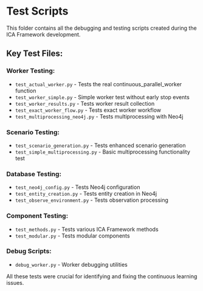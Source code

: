 # Test Scripts

This folder contains all the debugging and testing scripts created during the ICA Framework development.

## Key Test Files:

### Worker Testing:
- `test_actual_worker.py` - Tests the real continuous_parallel_worker function
- `test_worker_simple.py` - Simple worker test without early stop events
- `test_worker_results.py` - Tests worker result collection
- `test_exact_worker_flow.py` - Tests exact worker workflow
- `test_multiprocessing_neo4j.py` - Tests multiprocessing with Neo4j

### Scenario Testing:
- `test_scenario_generation.py` - Tests enhanced scenario generation
- `test_simple_multiprocessing.py` - Basic multiprocessing functionality test

### Database Testing:
- `test_neo4j_config.py` - Tests Neo4j configuration
- `test_entity_creation.py` - Tests entity creation in Neo4j
- `test_observe_environment.py` - Tests observation processing

### Component Testing:
- `test_methods.py` - Tests various ICA Framework methods
- `test_modular.py` - Tests modular components

### Debug Scripts:
- `debug_worker.py` - Worker debugging utilities

All these tests were crucial for identifying and fixing the continuous learning issues.
